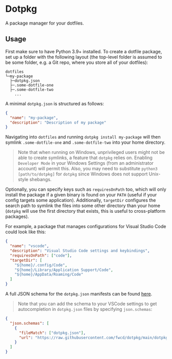 # Dotpkg

A package manager for your dotfiles.

## Usage

First make sure to have Python 3.9+ installed. To create a dotfile package, set up a folder with the following layout (the top-level folder is assumed to be some folder, e.g. a Git repo, where you store all of your dotfiles):

```
dotfiles
└─my-package
  ├─dotpkg.json
  ├─.some-dotfile-one
  ├─.some-dotfile-two
    ...
```

A minimal `dotpkg.json` is structured as follows:

```json
{
  "name": "my-package",
  "description": "Description of my package"
}
```

Navigating into `dotfiles` and running `dotpkg install my-package` will then symlink `.some-dotfile-one` and `.some-dotfile-two` into your home directory.

> Note that when running on Windows, unprivileged users might not be able to create symlinks, a feature that `dotpkg` relies on. Enabling `Developer Mode` in your Windows Settings (from an administrator account) will permit this. Also, you may need to substitute `python3 [path/to/dotpkg]` for `dotpkg` since Windows does not support Unix-style shebangs.

Optionally, you can specify keys such as `requiresOnPath` too, which will only install the package if a given binary is found on your `PATH` (useful if your config targets some application). Additionally, `targetDir` configures the search path to symlink the files into some other directory than your home (`dotpkg` will use the first directory that exists, this is useful to cross-platform packages).

For example, a package that manages configurations for Visual Studio Code could look like this:

```json
{
  "name": "vscode",
  "description": "Visual Studio Code settings and keybindings",
  "requiresOnPath": ["code"],
  "targetDir": [
    "${home}/.config/Code",
    "${home}/Library/Application Support/Code",
    "${home}/AppData/Roaming/Code"
  ]
}
```

A full JSON schema for the `dotpkg.json` manifests can be found [here](dotpkg.schema.json).

> Note that you can add the schema to your VSCode settings to get autocompletion in `dotpkg.json` files by specifying `json.schemas`:

```json
{
  "json.schemas": [
    {
      "fileMatch": ["dotpkg.json"],
      "url": "https://raw.githubusercontent.com/fwcd/dotpkg/main/dotpkg.schema.json"
    }
  ]
}
```
